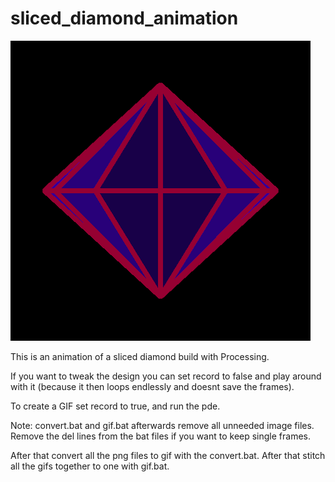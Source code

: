 # sliced_diamond_animation

![Animation](https://github.com/FlorianPix/sliced_diamond_animation/blob/master/diamond/output/anim.gif)

This is an animation of a sliced diamond build with Processing.

If you want to tweak the design you can set record to false and play around with it (because it then loops endlessly and doesnt save the frames).

To create a GIF set record to true, and run the pde.

Note: 
convert.bat and gif.bat afterwards remove all unneeded image files.
Remove the del lines from the bat files if you want to keep single frames.

After that convert all the png files to gif with the convert.bat.
After that stitch all the gifs together to one with gif.bat.
